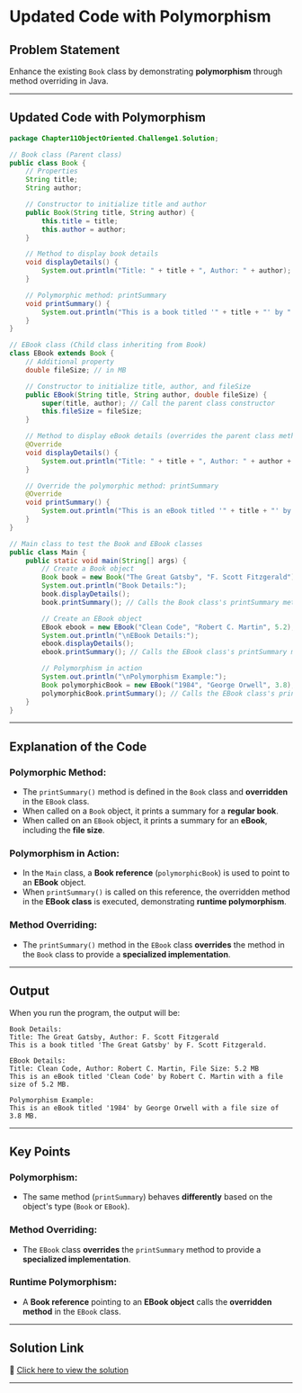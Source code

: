# Updated Code with Polymorphism

## Problem Statement
Enhance the existing `Book` class by demonstrating **polymorphism** through method overriding in Java.

---

## **Updated Code with Polymorphism**

```java
package Chapter11ObjectOriented.Challenge1.Solution;

// Book class (Parent class)
public class Book {
    // Properties
    String title;
    String author;

    // Constructor to initialize title and author
    public Book(String title, String author) {
        this.title = title;
        this.author = author;
    }

    // Method to display book details
    void displayDetails() {
        System.out.println("Title: " + title + ", Author: " + author);
    }

    // Polymorphic method: printSummary
    void printSummary() {
        System.out.println("This is a book titled '" + title + "' by " + author + ".");
    }
}

// EBook class (Child class inheriting from Book)
class EBook extends Book {
    // Additional property
    double fileSize; // in MB

    // Constructor to initialize title, author, and fileSize
    public EBook(String title, String author, double fileSize) {
        super(title, author); // Call the parent class constructor
        this.fileSize = fileSize;
    }

    // Method to display eBook details (overrides the parent class method)
    @Override
    void displayDetails() {
        System.out.println("Title: " + title + ", Author: " + author + ", File Size: " + fileSize + " MB");
    }

    // Override the polymorphic method: printSummary
    @Override
    void printSummary() {
        System.out.println("This is an eBook titled '" + title + "' by " + author + " with a file size of " + fileSize + " MB.");
    }
}

// Main class to test the Book and EBook classes
public class Main {
    public static void main(String[] args) {
        // Create a Book object
        Book book = new Book("The Great Gatsby", "F. Scott Fitzgerald");
        System.out.println("Book Details:");
        book.displayDetails();
        book.printSummary(); // Calls the Book class's printSummary method

        // Create an EBook object
        EBook ebook = new EBook("Clean Code", "Robert C. Martin", 5.2);
        System.out.println("\nEBook Details:");
        ebook.displayDetails();
        ebook.printSummary(); // Calls the EBook class's printSummary method

        // Polymorphism in action
        System.out.println("\nPolymorphism Example:");
        Book polymorphicBook = new EBook("1984", "George Orwell", 3.8);
        polymorphicBook.printSummary(); // Calls the EBook class's printSummary method
    }
}
```

---

## **Explanation of the Code**

### **Polymorphic Method:**
- The `printSummary()` method is defined in the `Book` class and **overridden** in the `EBook` class.
- When called on a `Book` object, it prints a summary for a **regular book**.
- When called on an `EBook` object, it prints a summary for an **eBook**, including the **file size**.

### **Polymorphism in Action:**
- In the `Main` class, a **Book reference** (`polymorphicBook`) is used to point to an **EBook** object.
- When `printSummary()` is called on this reference, the overridden method in the **EBook class** is executed, demonstrating **runtime polymorphism**.

### **Method Overriding:**
- The `printSummary()` method in the `EBook` class **overrides** the method in the `Book` class to provide a **specialized implementation**.

---

## **Output**
When you run the program, the output will be:

```
Book Details:
Title: The Great Gatsby, Author: F. Scott Fitzgerald
This is a book titled 'The Great Gatsby' by F. Scott Fitzgerald.

EBook Details:
Title: Clean Code, Author: Robert C. Martin, File Size: 5.2 MB
This is an eBook titled 'Clean Code' by Robert C. Martin with a file size of 5.2 MB.

Polymorphism Example:
This is an eBook titled '1984' by George Orwell with a file size of 3.8 MB.
```

---

## **Key Points**

### **Polymorphism:**
- The same method (`printSummary`) behaves **differently** based on the object's type (`Book` or `EBook`).

### **Method Overriding:**
- The `EBook` class **overrides** the `printSummary` method to provide a **specialized implementation**.

### **Runtime Polymorphism:**
- A **Book reference** pointing to an **EBook object** calls the **overridden method** in the `EBook` class.

---


## **Solution Link**
🔗 [Click here to view the solution](https://github.com/shivasharma/IS247ClassWork/blob/master/src/Chapter11ObjectOriented/Challenge3)

---
